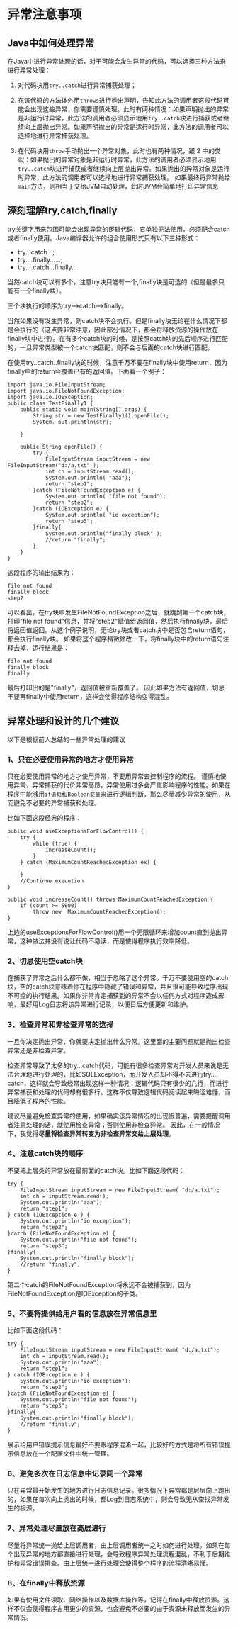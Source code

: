 # 异常注意事项
## Java中如何处理异常                                                                 
在Java中进行异常处理的话，对于可能会发生异常的代码，可以选择三种方法来进行异常处理：

  1. 对代码块用`try..catch`进行异常捕获处理；
     
  2. 在该代码的方法体外用`throws`进行抛出声明，告知此方法的调用者这段代码可能会出现这些异常，你需要谨慎处理。此时有两种情况：如果声明抛出的异常是非运行时异常，此方法的调用者必须显示地用`try..catch`块进行捕获或者继续向上层抛出异常。如果声明抛出的异常是运行时异常，此方法的调用者可以选择地进行异常捕获处理。 
  
  3.  在代码块用`throw`手动抛出一个异常对象，此时也有两种情况，跟 2 中的类似：如果抛出的异常对象是非运行时异常，此方法的调用者必须显示地用`try..catch`块进行捕获或者继续向上层抛出异常。如果抛出的异常对象是运行时异常，此方法的调用者可以选择地进行异常捕获处理。 如果最终将异常抛给`main`方法，则相当于交给JVM自动处理，此时JVM会简单地打印异常信息

## 深刻理解try,catch,finally
try关键字用来包围可能会出现异常的逻辑代码，它单独无法使用，必须配合catch或者finally使用。Java编译器允许的组合使用形式只有以下三种形式：

* try...catch...;       
* try....finally......;    
* try....catch...finally...

当然catch块可以有多个，注意try块只能有一个,finally块是可选的（但是最多只能有一个finally块）。

三个块执行的顺序为try—>catch—>finally。

当然如果没有发生异常，则catch块不会执行。但是finally块无论在什么情况下都是会执行的（这点要非常注意，因此部分情况下，都会将释放资源的操作放在finally块中进行）。在有多个catch块的时候，是按照catch块的先后顺序进行匹配的，一旦异常类型被一个catch块匹配，则不会与后面的catch块进行匹配。

在使用try..catch..finally块的时候，注意千万不要在finally块中使用return，因为finally中的return会覆盖已有的返回值。下面看一个例子：

```
import java.io.FileInputStream;
import java.io.FileNotFoundException;
import java.io.IOException;
public class TestFinally1 {
    public static void main(String[] args) {
        String str = new TestFinally1().openFile();
        System. out.println(str);
       
    }
   
    public String openFile() {
        try {
            FileInputStream inputStream = new FileInputStream("d:/a.txt" );
            int ch = inputStream.read();
            System.out.println( "aaa");
            return "step1";
        }catch (FileNotFoundException e) {
            System.out.println( "file not found");
            return "step2";
        }catch (IOException e) {
            System.out.println( "io exception");
            return "step3";
        }finally{
            System.out.println("finally block" );
            //return "finally";
        }
    }
}
```
这段程序的输出结果为：

```
file not found
finally block
step2
```
  可以看出，在try块中发生FileNotFoundException之后，就跳到第一个catch块，打印"file not found"信息，并将"step2"赋值给返回值，然后执行finally块，最后将返回值返回。从这个例子说明，无论try块或者catch块中是否包含return语句，都会执行finally块。 
如果将这个程序稍微修改一下，将finally块中的return语句注释去掉，运行结果是：

```
file not found
finally block
finally
```                           
最后打印出的是"finally"，返回值被重新覆盖了。
因此如果方法有返回值，切忌不要再finally中使用return，这样会使得程序结构变得混乱。
 

## 异常处理和设计的几个建议                                   
以下是根据前人总结的一些异常处理的建议
### 1、只在必要使用异常的地方才使用异常
只在必要使用异常的地方才使用异常，不要用异常去控制程序的流程。
谨慎地使用异常，异常捕获的代价非常高昂，异常使用过多会严重影响程序的性能。如果在程序中能够用`if语句`和`Boolean变量`来进行逻辑判断，那么尽量减少异常的使用，从而避免不必要的异常捕获和处理。

比如下面这段经典的程序：

```
public void useExceptionsForFlowControl() {  
    try { 
        while (true) {  
            increaseCount(); 
        }  
    } catch (MaximumCountReachedException ex) { 
    
    }  
    //Continue execution 
}  
   
public void increaseCount() throws MaximumCountReachedException {  
    if (count >= 5000) 
        throw new  MaximumCountReachedException();  
}
```
上边的useExceptionsForFlowControl()用一个无限循环来增加count直到抛出异常，这种做法并没有说让代码不易读，而是使得程序执行效率降低。 

### 2、切忌使用空catch块
在捕获了异常之后什么都不做，相当于忽略了这个异常。千万不要使用空的catch块，空的catch块意味着你在程序中隐藏了错误和异常，并且很可能导致程序出现不可控的执行结果。如果你非常肯定捕获到的异常不会以任何方式对程序造成影响，最好用Log日志将该异常进行记录，以便日后方便更新和维护。 

### 3、检查异常和非检查异常的选择
一旦你决定抛出异常，你就要决定抛出什么异常。这里面的主要问题就是抛出检查异常还是非检查异常。 

检查异常导致了太多的try…catch代码，可能有很多检查异常对开发人员来说是无法合理地进行处理的，比如SQLException，而开发人员却不得不去进行try…catch，这样就会导致经常出现这样一种情况：逻辑代码只有很少的几行，而进行异常捕获和处理的代码却有很多行。这样不仅导致逻辑代码阅读起来晦涩难懂，而且降低了程序的性能。

建议尽量避免检查异常的使用，如果确实该异常情况的出现很普遍，需要提醒调用者注意处理的话，就使用检查异常；否则使用非检查异常。 因此，在一般情况下，我觉得**尽量将检查异常转变为非检查异常交给上层处理**。

### 4、注意catch块的顺序 
不要把上层类的异常放在最前面的catch块。比如下面这段代码：

```
try {
    FileInputStream inputStream = new FileInputStream( "d:/a.txt");
    int ch = inputStream.read();
    System.out.println("aaa");
    return "step1";
} catch (IOException e ) {
    System.out.println("io exception");        
    return "step2";
}catch (FileNotFoundException e) {
    System.out.println("file not found");         
    return "step3";
}finally{
    System.out.println("finally block");
    //return "finally";
}
```
第二个catch的FileNotFoundException将永远不会被捕获到，因为FileNotFoundException是IOException的子类。

### 5、不要将提供给用户看的信息放在异常信息里 
比如下面这段代码：

```
try {
    FileInputStream inputStream = new FileInputStream( "d:/a.txt");
    int ch = inputStream.read();
    System.out.println("aaa");
    return "step1";
} catch (IOException e ) {
    System.out.println("io exception");        
    return "step2"; 
}catch (FileNotFoundException e) {
    System.out.println("file not found");         
    return "step3";
}finally{
    System.out.println("finally block");
    //return "finally";
}
```
展示给用户错误提示信息最好不要跟程序混淆一起，比较好的方式是将所有错误提示信息放在一个配置文件中统一管理。 

### 6、避免多次在日志信息中记录同一个异常
只在异常最开始发生的地方进行日志信息记录。很多情况下异常都是层层向上跑出的，如果在每次向上抛出的时候，都Log到日志系统中，则会导致无从查找异常发生的根源。 

### 7、异常处理尽量放在高层进行
尽量将异常统一抛给上层调用者，由上层调用者统一之时如何进行处理。如果在每个出现异常的地方都直接进行处理，会导致程序异常处理流程混乱，不利于后期维护和异常错误排查。由上层统一进行处理会使得整个程序的流程清晰易懂。 

### 8、在finally中释放资源
如果有使用文件读取、网络操作以及数据库操作等，记得在finally中释放资源。这样不仅会使得程序占用更少的资源，也会避免不必要的由于资源未释放而发生的异常情况。                                    


